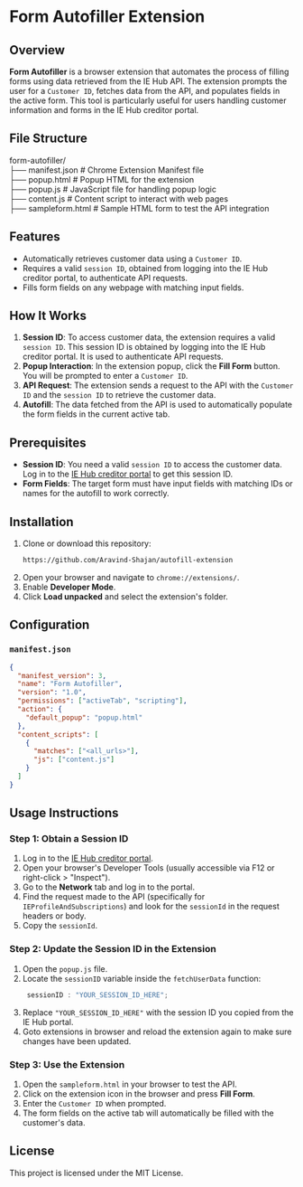 # Form Autofiller Extension

## Overview

**Form Autofiller** is a browser extension that automates the process of filling forms using data retrieved from the IE Hub API. The extension prompts the user for a `Customer ID`, fetches data from the API, and populates fields in the active form. This tool is particularly useful for users handling customer information and forms in the IE Hub creditor portal.

## File Structure

form-autofiller/<br>
  ├── manifest.json            # Chrome Extension Manifest file<br>
  ├── popup.html               # Popup HTML for the extension<br>
  ├── popup.js                 # JavaScript file for handling popup logic<br>
  ├── content.js               # Content script to interact with web pages<br>
  ├── sampleform.html          # Sample HTML form to test the API integration



## Features

- Automatically retrieves customer data using a `Customer ID`.
- Requires a valid `session ID`, obtained from logging into the IE Hub creditor portal, to authenticate API requests.
- Fills form fields on any webpage with matching input fields.

## How It Works

1. **Session ID**: To access customer data, the extension requires a valid `session ID`. This session ID is obtained by logging into the IE Hub creditor portal. It is used to authenticate API requests.
2. **Popup Interaction**: In the extension popup, click the **Fill Form** button. You will be prompted to enter a `Customer ID`.
3. **API Request**: The extension sends a request to the API with the `Customer ID` and the `session ID` to retrieve the customer data.
4. **Autofill**: The data fetched from the API is used to automatically populate the form fields in the current active tab.

## Prerequisites

- **Session ID**: You need a valid `session ID` to access the customer data. Log in to the [IE Hub creditor portal](https://creditor-dev.dynamatix.com) to get this session ID.
- **Form Fields**: The target form must have input fields with matching IDs or names for the autofill to work correctly.

## Installation

1. Clone or download this repository:
    ```bash
    https://github.com/Aravind-Shajan/autofill-extension
    ```
2. Open your browser and navigate to `chrome://extensions/`.
3. Enable **Developer Mode**.
4. Click **Load unpacked** and select the extension's folder.

## Configuration

### `manifest.json`

```json
{
  "manifest_version": 3,
  "name": "Form Autofiller",
  "version": "1.0",
  "permissions": ["activeTab", "scripting"],
  "action": {
    "default_popup": "popup.html"
  },
  "content_scripts": [
    {
      "matches": ["<all_urls>"], 
      "js": ["content.js"]
    }
  ]
}
```


## Usage Instructions

### Step 1: Obtain a Session ID

1. Log in to the [IE Hub creditor portal](https://www.iehubportal.com/).
2. Open your browser's Developer Tools (usually accessible via F12 or right-click > "Inspect").
3. Go to the **Network** tab and log in to the portal.
4. Find the request made to the API (specifically for `IEProfileAndSubscriptions`) and look for the `sessionId` in the request headers or body.
5. Copy the `sessionId`.

### Step 2: Update the Session ID in the Extension

1. Open the `popup.js` file.
2. Locate the `sessionID` variable inside the `fetchUserData` function:
    ```javascript
     sessionID : "YOUR_SESSION_ID_HERE";
    ```
3. Replace `"YOUR_SESSION_ID_HERE"` with the session ID you copied from the IE Hub portal.
4. Goto extensions in browser and reload the extension again to make sure changes have been updated.

### Step 3: Use the Extension

1. Open the `sampleform.html` in your browser to test the API.
2. Click on the extension icon in the browser and press **Fill Form**.
3. Enter the `Customer ID` when prompted.
4. The form fields on the active tab will automatically be filled with the customer's data.

## License

This project is licensed under the MIT License.
